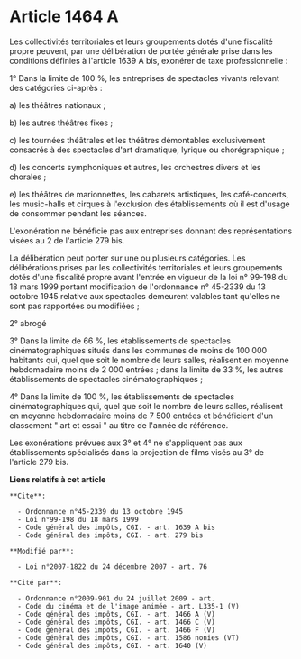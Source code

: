 # Article 1464 A

Les collectivités territoriales et leurs groupements dotés d'une fiscalité propre peuvent, par une délibération de portée
générale prise dans les conditions définies à l'article 1639 A bis, exonérer de taxe professionnelle : 

1° Dans la limite de 100 %, les entreprises de spectacles vivants relevant des catégories ci-après : 

a) les théâtres nationaux ; 

b) les autres théâtres fixes ; 

c) les tournées théâtrales et les théâtres démontables exclusivement consacrés à des spectacles d'art dramatique, lyrique ou
chorégraphique ; 

d) les concerts symphoniques et autres, les orchestres divers et les chorales ; 

e) les théâtres de marionnettes, les cabarets artistiques, les café-concerts, les music-halls et cirques à l'exclusion des
établissements où il est d'usage de consommer pendant les séances.

L'exonération ne bénéficie pas aux entreprises donnant des représentations visées au 2 de l'article 279 bis. 

La délibération peut porter sur une ou plusieurs catégories. Les délibérations prises par les collectivités territoriales et
leurs groupements dotés d'une fiscalité propre avant l'entrée en vigueur de la loi n° 99-198 du 18 mars 1999 portant
modification de l'ordonnance n° 45-2339 du 13 octobre 1945 relative aux spectacles demeurent valables tant qu'elles ne sont
pas rapportées ou modifiées ; 

2° abrogé 

3° Dans la limite de 66 %, les établissements de spectacles cinématographiques situés dans les communes de moins de 100 000
habitants qui, quel que soit le nombre de leurs salles, réalisent en moyenne hebdomadaire moins de 2 000 entrées ; dans la
limite de 33 %, les autres établissements de spectacles cinématographiques ; 

4° Dans la limite de 100 %, les établissements de spectacles cinématographiques qui, quel que soit le nombre de leurs salles,
réalisent en moyenne hebdomadaire moins de 7 500 entrées et bénéficient d'un classement " art et essai " au titre de l'année
de référence. 

Les exonérations prévues aux 3° et 4° ne s'appliquent pas aux établissements spécialisés dans la projection de films visés au
3° de l'article 279 bis.

**Liens relatifs à cet article**

	**Cite**:

	  - Ordonnance n°45-2339 du 13 octobre 1945
	  - Loi n°99-198 du 18 mars 1999
	  - Code général des impôts, CGI. - art. 1639 A bis
	  - Code général des impôts, CGI. - art. 279 bis

	**Modifié par**:

	  - Loi n°2007-1822 du 24 décembre 2007 - art. 76

	**Cité par**:

	  - Ordonnance n°2009-901 du 24 juillet 2009 - art.
	  - Code du cinéma et de l'image animée - art. L335-1 (V)
	  - Code général des impôts, CGI. - art. 1466 A (V)
	  - Code général des impôts, CGI. - art. 1466 C (V)
	  - Code général des impôts, CGI. - art. 1466 F (V)
	  - Code général des impôts, CGI. - art. 1586 nonies (VT)
	  - Code général des impôts, CGI. - art. 1640 (V)
